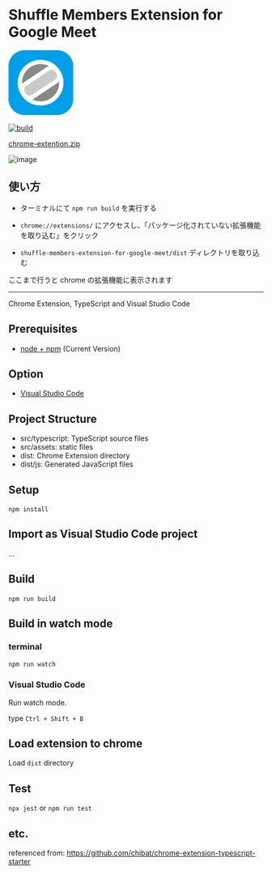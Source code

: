 # Shuffle Members Extension for Google Meet

![image](./public/icon.png)

[![build](https://github.com/SotaYamaguchi/shuffle-members-extension-for-google-meet/actions/workflows/build.yml/badge.svg?branch=main)](https://github.com/SotaYamaguchi/shuffle-members-extension-for-google-meet/actions/workflows/build.yml)

[chrome-extention.zip](https://github.com/SotaYamaguchi/shuffle-members-extension-for-google-meet/releases)

![image](https://user-images.githubusercontent.com/24993603/151560055-697c9e29-4a1b-4f7f-a2d1-c173df092678.png)

## 使い方

- ターミナルにて `npm run build` を実行する

- `chrome://extensions/` にアクセスし、「パッケージ化されていない拡張機能を取り込む」をクリック

- `shuffle-members-extension-for-google-meet/dist` ディレクトリを取り込む

ここまで行うと chrome の拡張機能に表示されます

---

Chrome Extension, TypeScript and Visual Studio Code

## Prerequisites

* [node + npm](https://nodejs.org/) (Current Version)

## Option

* [Visual Studio Code](https://code.visualstudio.com/)

## Project Structure

* src/typescript: TypeScript source files
* src/assets: static files
* dist: Chrome Extension directory
* dist/js: Generated JavaScript files

## Setup

```
npm install
```

## Import as Visual Studio Code project

...

## Build

```
npm run build
```

## Build in watch mode

### terminal

```
npm run watch
```

### Visual Studio Code

Run watch mode.

type `Ctrl + Shift + B`

## Load extension to chrome

Load `dist` directory

## Test
`npx jest` or `npm run test`

## etc.

referenced from: <https://github.com/chibat/chrome-extension-typescript-starter>
